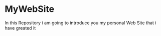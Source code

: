 # MyWebSite
In this Repository i am going to introduce you my personal Web Site that
i have greated it
